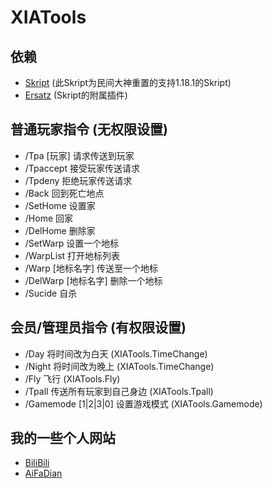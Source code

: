 # XIATools

## 依赖
- [Skript](https://github.com/SkriptLang/Skript) (此Skript为民间大神重置的支持1.18.1的Skript)
- [Ersatz](https://forums.skunity.com/resources/ersatz.355/) (Skript的附属插件)
## 普通玩家指令 (无权限设置)
- /Tpa [玩家] 请求传送到玩家
- /Tpaccept 接受玩家传送请求
- /Tpdeny 拒绝玩家传送请求
- /Back 回到死亡地点
- /SetHome 设置家
- /Home 回家
- /DelHome 删除家
- /SetWarp 设置一个地标
- /WarpList 打开地标列表
- /Warp [地标名字] 传送至一个地标
- /DelWarp [地标名字] 删除一个地标
- /Sucide 自杀

## 会员/管理员指令 (有权限设置)
- /Day 将时间改为白天 (XIATools.TimeChange)
- /Night 将时间改为晚上 (XIATools.TimeChange)
- /Fly 飞行 (XIATools.Fly)
- /Tpall 传送所有玩家到自己身边 (XIATools.Tpall)
- /Gamemode [1|2|3|0] 设置游戏模式 (XIATools.Gamemode)

## 我的一些个人网站
- [BiliBili](https://space.bilibili.com/25251781)
- [AiFaDian](https://afdian.net/@RuanXiNetWork)
